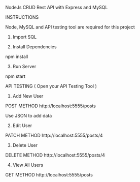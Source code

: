 NodeJs CRUD Rest API with Express and MySQL

INSTRUCTIONS

Node, MySQL and API testing tool are required for this project

1. Import SQL

2. Install Dependencies

npm install

3. Run Server

npm start

API TESTING ( Open your API Testing Tool )

1. Add New User

POST METHOD
http://localhost:5555/posts

Use JSON to add data

2. Edit User

PATCH METHOD
http://localhost:5555/posts/4

3. Delete User

DELETE METHOD
http://localhost:5555/posts/4

4. View All Users

GET METHOD
http://localhost:5555/posts







